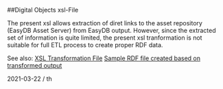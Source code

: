 ##Digital Objects xsl-File

The present xsl allows extraction of diret links to the asset repository (EasyDB Asset Server) from EasyDB output. However, since the extracted set of information is quite limited, the present xsl tranformation is not suitable for full ETL process to create proper RDF data. 

See also: 
[XSL Transformation File](./digital_object.xsl)
[Sample RDF file created based on transformed output](./digital_object_sample_rdf.ttl)


2021-03-22 / th 
